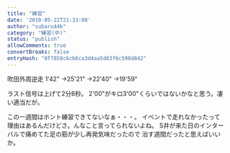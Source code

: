 ```yaml
---
title: "練習"
date: '2010-05-22T21:33:08'
author: "subaru44k"
category: "練習(中)"
status: "publish"
allowComments: true
convertBreaks: false
entryHash: "0f7858c6cb6ca3d4aa5d83f6c590d842"
---
```

吹田外周逆走
1'42"
→25'21"
→22'40"
→19'59"

ラスト信号は上げて2分8秒。
2'00"がキロ3'00"くらいではないかなと思う。凄い適当だが。


この一週間はホント練習できてないなぁ・・・。
イベントで走れなかったって理由はあるんだけどさ。んなこと言ってられないよね。
S井が来た日のインターバルで痛めてた足の筋が少し再発気味だったので
治す週間だったと思えばいいか。
